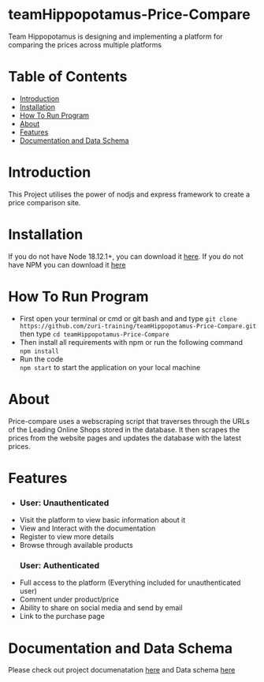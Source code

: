 # teamHippopotamus-Price-Compare

Team Hippopotamus is designing and implementing a platform for comparing the prices across multiple platforms

# Table of Contents

- <a href="https://github.com/zuri-training/teamHippopotamus-Price-Compare#Introduction">Introduction</a>
- <a href="https://github.com/zuri-training/teamHippopotamus-Price-Compare#Installation">Installation</a>
- <a href="https://github.com/zuri-training/teamHippopotamus-Price-Compare#How-To-Run-Program">How To Run Program</a>
- <a href="https://github.com/zuri-training/teamHippopotamus-Price-Compare#About">About</a>
- <a href="https://github.com/zuri-training/teamHippopotamus-Price-Compare#Features">Features</a>
- <a href="https://github.com/zuri-training/teamHippopotamus-Price-Compare#Documentation-and-Data-Schema">Documentation and Data Schema</a>
<!-- - <a href="https://github.com/zuri-training/teamHippopotamus-Price-Compare#Credit">Credits</a> -->

# Introduction

This Project utilises the power of nodjs and express framework to create a price comparison site.

# Installation

If you do not have Node 18.12.1+, you can download it [here](https://nodejs.org/en/download/, "here").
If you do not have NPM you can download it [here](https://www.npmjs.com/package/download)

# How To Run Program
- First open your terminal or cmd or git bash and and type `git clone https://github.com/zuri-training/teamHippopotamus-Price-Compare.git` <br>then type 
```cd teamHippopotamus-Price-Compare```
- Then install all requirements with npm or run the following command <br>
```npm install```
- Run the code <br>
```npm start``` to start the application on your local machine

# About

Price-compare uses a webscraping script that traverses through the URLs of the Leading  Online Shops stored in the database. It then scrapes the prices from the website pages and updates the database with the latest prices. 

# Features

-    <h3 align="left">User: Unauthenticated</h3>
- Visit the platform to view basic information about it
- View and Interact with the documentation
- Register to view more details
- Browse through available products
    <h3 align="left">User: Authenticated</h3>
- Full access to the platform (Everything included for unauthenticated user)
- Comment under product/price
- Ability to share on social media and send by email
- Link to the purchase page

# Documentation and Data Schema

Please check out project documenatation [here](https://docs.google.com/document/d/1EGwaGkTd9FgShY8GIJ8L9a6eCvozCa_juv77Hf9ZdS4/edit?usp=drivesdk) and Data schema [here](https://www.figma.com/file/VmR5Hk40Kxp7GsM4eiBGcw/Price-Comparison-Schema?node-id=1%3A15542&t=WJhsqBAAzVRBlk74-1)
